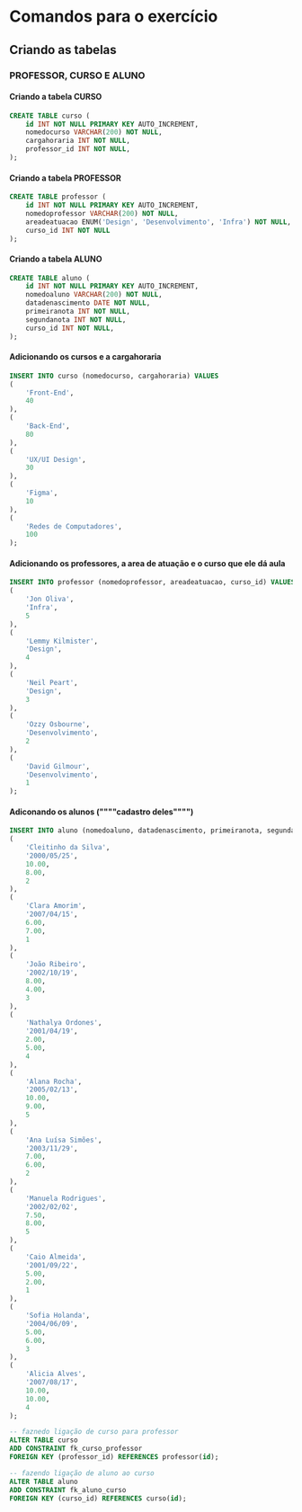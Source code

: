 # Comandos para o exercício 

## Criando as tabelas
### PROFESSOR, CURSO E ALUNO


#### Criando a tabela CURSO
``` sql
CREATE TABLE curso (
    id INT NOT NULL PRIMARY KEY AUTO_INCREMENT,
    nomedocurso VARCHAR(200) NOT NULL,
    cargahoraria INT NOT NULL,
    professor_id INT NOT NULL,   
);
```

#### Criando a tabela PROFESSOR
``` sql
CREATE TABLE professor (
    id INT NOT NULL PRIMARY KEY AUTO_INCREMENT,
    nomedoprofessor VARCHAR(200) NOT NULL,
    areadeatuacao ENUM('Design', 'Desenvolvimento', 'Infra') NOT NULL,
    curso_id INT NOT NULL  
);
```

#### Criando a tabela ALUNO
``` sql
CREATE TABLE aluno (
    id INT NOT NULL PRIMARY KEY AUTO_INCREMENT,
    nomedoaluno VARCHAR(200) NOT NULL,
    datadenascimento DATE NOT NULL,
    primeiranota INT NOT NULL,
    segundanota INT NOT NULL,
    curso_id INT NOT NULL,   
);
```

#### Adicionando os cursos e a cargahoraria
```sql
INSERT INTO curso (nomedocurso, cargahoraria) VALUES
(
    'Front-End',
    40
),
(
    'Back-End',
    80
),
(
    'UX/UI Design',
    30
),
(
    'Figma',
    10
),
(
    'Redes de Computadores',
    100
);
```

#### Adicionando os professores, a area de atuação e o curso que ele dá aula
```sql
INSERT INTO professor (nomedoprofessor, areadeatuacao, curso_id) VALUES
(
    'Jon Oliva',
    'Infra',
    5
),
(
    'Lemmy Kilmister',
    'Design',
    4
),
(
    'Neil Peart',
    'Design',
    3
),
(
    'Ozzy Osbourne',
    'Desenvolvimento',
    2
),
(
    'David Gilmour',
    'Desenvolvimento',
    1
);
```

#### Adiconando os alunos (""""cadastro deles"""")
```sql
INSERT INTO aluno (nomedoaluno, datadenascimento, primeiranota, segundanota,curso_id) VALUES
(
    'Cleitinho da Silva',
    '2000/05/25',
    10.00,
    8.00,
    2
),
(
    'Clara Amorim',
    '2007/04/15',
    6.00,
    7.00,
    1
),
(
    'João Ribeiro',
    '2002/10/19',
    8.00,
    4.00,
    3
),
(
    'Nathalya Ordones',
    '2001/04/19',
    2.00,
    5.00,
    4
),
(
    'Alana Rocha',
    '2005/02/13',
    10.00,
    9.00,
    5
),
(
    'Ana Luísa Simões',
    '2003/11/29',
    7.00,
    6.00,
    2
),
(
    'Manuela Rodrigues',
    '2002/02/02',
    7.50,
    8.00,
    5
),
(
    'Caio Almeida',
    '2001/09/22',
    5.00,
    2.00,
    1
),
(
    'Sofia Holanda',
    '2004/06/09',
    5.00,
    6.00,
    3
),
(
    'Alicia Alves',
    '2007/08/17',
    10.00,
    10.00,
    4
);
```

```sql
-- faznedo ligação de curso para professor
ALTER TABLE curso 
ADD CONSTRAINT fk_curso_professor 
FOREIGN KEY (professor_id) REFERENCES professor(id);

-- fazendo ligação de aluno ao curso
ALTER TABLE aluno 
ADD CONSTRAINT fk_aluno_curso 
FOREIGN KEY (curso_id) REFERENCES curso(id);
```

